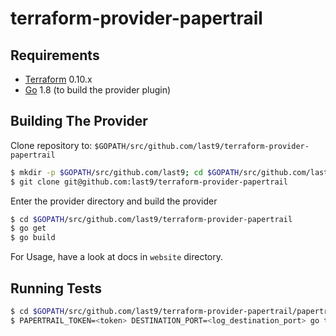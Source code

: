# terraform-provider-papertrail

Requirements
------------

-	[Terraform](https://www.terraform.io/downloads.html) 0.10.x
-	[Go](https://golang.org/doc/install) 1.8 (to build the provider plugin)

Building The Provider
---------------------

Clone repository to: `$GOPATH/src/github.com/last9/terraform-provider-papertrail`

```sh
$ mkdir -p $GOPATH/src/github.com/last9; cd $GOPATH/src/github.com/last9
$ git clone git@github.com:last9/terraform-provider-papertrail
```

Enter the provider directory and build the provider

```sh
$ cd $GOPATH/src/github.com/last9/terraform-provider-papertrail
$ go get
$ go build
```

For Usage, have a look at docs in `website` directory.

Running Tests
-------------
```sh
$ cd $GOPATH/src/github.com/last9/terraform-provider-papertrail/papertrail
$ PAPERTRAIL_TOKEN=<token> DESTINATION_PORT=<log_destination_port> go tests -v
```
